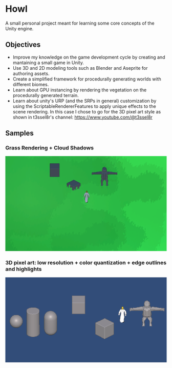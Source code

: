# Howl
A small personal project meant for learning some core concepts of the Unity engine.

## Objectives
- Improve my knowledge on the game development cycle by creating and mantaining a small game in Unity.
- Use 3D and 2D modeling tools such as Blender and Aseprite for authoring assets.    
- Create a simplified framework for procedurally generating worlds with different biomes.
- Learn about GPU instancing by rendering the vegetation on the procedurally generated terrain.
- Learn about unity's URP (and the SRPs in general) customization by using the ScriptableRendererFeatures to apply unique effects to the scene rendering. In this case I chose to go for the 3D pixel art style as shown in t3ssel8r's channel: https://www.youtube.com/@t3ssel8r

## Samples
### Grass Rendering + Cloud Shadows
![Alt text](samples/sample1.png?raw=true "Title")

### 3D pixel art: low resolution + color quantization + edge outlines and highlights
![Alt text](samples/sample2.png?raw=true "Title")
